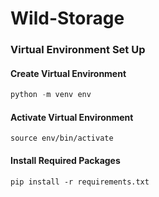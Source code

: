 # Wild-Storage

### Virtual Environment Set Up

#### Create Virtual Environment

```python
python -m venv env
```

#### Activate Virtual Environment

```console
source env/bin/activate
```

#### Install Required Packages

```console
pip install -r requirements.txt
```
